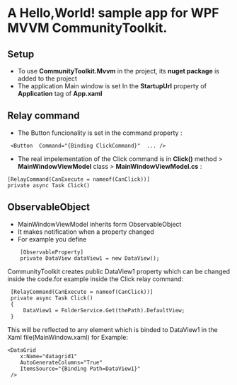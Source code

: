 # A Hello,World! sample app for WPF MVVM CommunityToolkit.
## Setup
- To use **CommunityToolkit.Mvvm** in the project, its **nuget package** is added to the project
- The application Main window is set In the **StartupUrl** property of **Application** tag of **App.xaml**
## Relay command
- The Button funcionality is set in the command property :
```
 <Button  Command="{Binding ClickCommand}"  ... />
```
- The real impelementation of the Click command is in **Click()** method > **MainWindowViewModel** class > **MainWindowViewModel.cs** :
```
[RelayCommand(CanExecute = nameof(CanClick))]
private async Task Click()
```
## ObservableObject
- MainWindowViewModel inherits form ObservableObject
- It makes notification when a property changed
- For example you define 
```
    [ObservableProperty]
    private DataView dataView1 = new DataView();
```
CommunityToolkit creates public DataView1 property which can be changed inside the code.for example inside the Click relay command:
```
 [RelayCommand(CanExecute = nameof(CanClick))]
 private async Task Click()
 {
     DataView1 = FolderService.Get(thePath).DefaultView;   
 }
```
This will be reflected to any element which is binded to DataView1 in the Xaml file(MainWindow.xaml)
for Example:
```
<DataGrid
    x:Name="datagrid1"
    AutoGenerateColumns="True" 
    ItemsSource="{Binding Path=DataView1}"
 />
```



